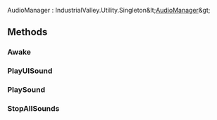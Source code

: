 <p class="title">AudioManager<span> : IndustrialValley.Utility.Singleton&amp;lt;<a href="#/api/IndustrialValley.Utility/AudioManager" title="AudioManager" class="inherit-link">AudioManager</a>&amp;gt;</span><p>

## Methods

### Awake

<div><Declaration modifier="protected override void" content=" <span>&lt;span class=&quot;method&quot;&gt;Awake&lt;/span&gt;()</span>"></Declaration></div>

### PlayUISound

<div><Declaration modifier="public static void" content=" <span>&lt;span class=&quot;method&quot;&gt;PlayUISound&lt;/span&gt;(&lt;span class=&quot;param&quot;&gt;string&lt;/span&gt; soundName)</span>"></Declaration></div>

### PlaySound

<div><Declaration modifier="public void" content=" <span>&lt;span class=&quot;method&quot;&gt;PlaySound&lt;/span&gt;(&lt;span class=&quot;param&quot;&gt;string&lt;/span&gt; soundName)</span>"></Declaration></div>

### StopAllSounds

<div><Declaration modifier="public void" content=" <span>&lt;span class=&quot;method&quot;&gt;StopAllSounds&lt;/span&gt;()</span>"></Declaration></div>
